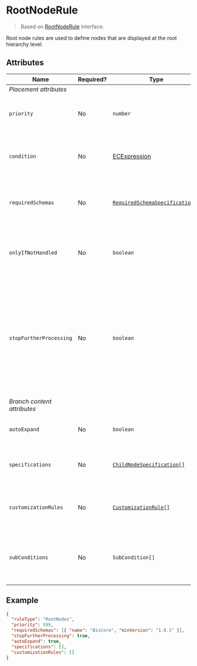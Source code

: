 # RootNodeRule

> Based on [RootNodeRule]($presentation-common) interface.

Root node rules are used to define nodes that are displayed at the root hierarchy level.

## Attributes

Name | Required? | Type | Default | Meaning
-|-|-|-|-
*Placement attributes* |
`priority` | No | `number` | `1000` | Defines the order in which presentation rules are evaluated.
`condition` | No | [ECExpression](./ECExpressions.md#rule-condition) |`""` | Defines a condition for the rule, which needs to be met in order to execute it.
`requiredSchemas` | No | [`RequiredSchemaSpecification[]`](../SchemaRequirements.md) | `[]` | Specifications that define schema requirements for the rule to take effect.
`onlyIfNotHandled` | No | `boolean` | `false` | Should this rule be ignored if there is already an existing rule with a higher priority.
`stopFurtherProcessing` | No | `boolean` | `false` | Stop processing rules that have lower priority. Used in cases when recursion suppression is needed. **Note:** If this flag is set, `specifications` and `subConditions` are not processed.
*Branch content attributes* |
`autoExpand` | No | `boolean` | `false` | Automatically expand nodes created by this rule.
`specifications` | No | [`ChildNodeSpecification[]`](./index.md#specifications) | `[]` | Specifications that define what content the rule returns.
`customizationRules` | No | [`CustomizationRule[]`](../Customization/index.md#rules) | `[]` | Customization rules that are applied for the content returned by this rule.
`subConditions` | No | `SubCondition[]` | `[]` | Specifies child node rules which are only used when specific condition is satisfied

## Example

```JSON
{
  "ruleType": "RootNodes",
  "priority": 999,
  "requiredSchemas": [{ "name": "BisCore", "minVersion": "1.0.1" }],
  "stopFurtherProcessing": true,
  "autoExpand": true,
  "specifications": [],
  "customizationRules": []
}
```
